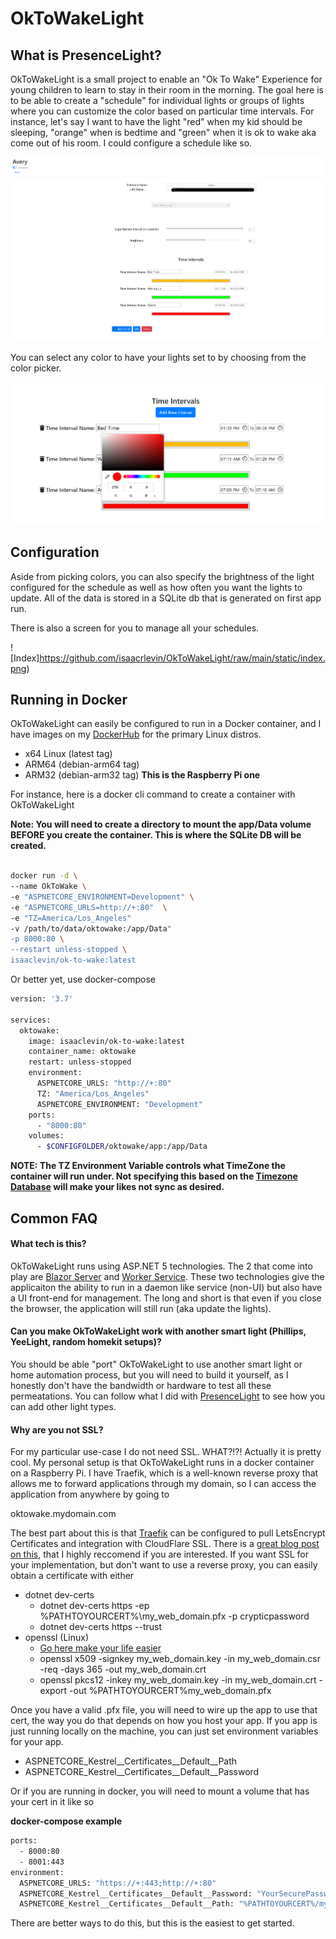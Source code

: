 # OkToWakeLight

## What is PresenceLight?

OkToWakeLight is a small project to enable an "Ok To Wake" Experience for young children to learn to stay in their room in the morning. The goal here is to be able to create a "schedule" for 
individual lights or groups of lights where you can customize the color based on particular time intervals. For instance, let's say I want to have the light "red" when my kid should be sleeping,
"orange" when is bedtime and "green" when it is ok to wake aka come out of his room. I could configure a schedule like so.


![Schedule](https://github.com/isaacrlevin/OkToWakeLight/raw/main/static/schedule.png)


You can select any color to have your lights set to by choosing from the color picker. 

![Interval](https://github.com/isaacrlevin/OkToWakeLight/raw/main/static/interval.png)

## Configuration

Aside from picking colors, you can also specify the brightness of the light configured for the schedule as well as how often you want the lights to update. All of the data is stored in a SQLite db 
that is generated on first app run. 

There is also a screen for you to manage all your schedules.

![Index]https://github.com/isaacrlevin/OkToWakeLight/raw/main/static/index.png)


## Running in Docker

OkToWakeLight can easily be configured to run in a Docker container, and I have images on my [DockerHub](https://hub.docker.com/repository/docker/isaaclevin/ok-to-wake) for the primary Linux distros. 

- x64 Linux (latest tag)
- ARM64 (debian-arm64 tag)
- ARM32 (debian-arm32 tag) **This is the Raspberry Pi one**


For instance, here is a docker cli command to create a container with OkToWakeLight


**Note: You will need to create a directory to mount the app/Data volume BEFORE you create the container. This is where the SQLite DB will be created.**
```bash

docker run -d \
--name OkToWake \
-e "ASPNETCORE_ENVIRONMENT=Development" \
-e "ASPNETCORE_URLS=http://+:80"  \
-e "TZ=America/Los_Angeles"
-v /path/to/data/oktowake:/app/Data"
-p 8000:80 \
--restart unless-stopped \
isaaclevin/ok-to-wake:latest

```
Or better yet, use docker-compose

```bash
version: '3.7'

services:
  oktowake:
    image: isaaclevin/ok-to-wake:latest
    container_name: oktowake
    restart: unless-stopped
    environment:
      ASPNETCORE_URLS: "http://+:80"
      TZ: "America/Los_Angeles"
      ASPNETCORE_ENVIRONMENT: "Development"
    ports:
      - "8000:80"
    volumes:
      - $CONFIGFOLDER/oktowake/app:/app/Data
```

**NOTE: The TZ Environment Variable controls what TimeZone the container will run under. Not specifying this based on the [Timezone Database](https://en.wikipedia.org/wiki/List_of_tz_database_time_zones)
will make your likes not sync as desired.**

## Common FAQ

#### What tech is this?

OkToWakeLight runs using ASP.NET 5 technologies. The 2 that come into play are [Blazor Server](https://docs.microsoft.com/en-us/aspnet/core/blazor/hosting-models?view=aspnetcore-5.0#blazor-server) and [Worker Service](https://docs.microsoft.com/en-us/aspnet/core/fundamentals/host/hosted-services?view=aspnetcore-5.0). These two technologies give the applicaiton the ability to run in a daemon like service (non-UI)
but also have a UI front-end for management. The long and short is that even if you close the browser, the application will still run (aka update the lights).

#### Can you make OkToWakeLight work with another smart light (Phillips, YeeLight, random homekit setups)?
  
You should be able "port" OkToWakeLight to use another smart light or home automation process, but you will need to build it yourself, as I honestly don't have the bandwidth or hardware 
to test all these permeatations. You can follow what I did with [PresenceLight](https://github.com/isaacrlevin/PresenceLight) to see how you can add other light types.

#### Why are you not SSL?

For my particular use-case I do not need SSL. WHAT?!?! Actually it is pretty cool. My personal setup is that OkToWakeLight runs in a docker container on a Raspberry Pi. I have Traefik, which is a well-known
reverse proxy that allows me to forward applications through my domain, so I can access the application from anywhere by going to

oktowake.mydomain.com

The best part about this is that [Traefik](https://traefik.io/) can be configured to pull LetsEncrypt Certificates and integration with CloudFlare SSL. There is a [great blog post on this](https://www.smarthomebeginner.com/traefik-2-docker-tutorial/), that I highly reccomend if you are interested. 
If you want SSL for your implementation, but don't want to use a reverse proxy, you can easily obtain a certificate with either

- dotnet dev-certs
  - dotnet dev-certs https -ep %PATHTOYOURCERT%\my_web_domain.pfx -p crypticpassword
  - dotnet dev-certs https --trust
- openssl (Linux) 
  - [Go here make your life easier](https://www.digicert.com/easy-csr/openssl.htm)
  - openssl x509 -signkey my_web_domain.key -in my_web_domain.csr -req -days 365 -out my_web_domain.crt
  - openssl pkcs12 -inkey my_web_domain.key -in my_web_domain.crt -export -out %PATHTOYOURCERT%my_web_domain.pfx

Once you have a valid .pfx file, you will need to wire up the app to use that cert, the way you do that depends on how you host your app. If you app is just running locally on the machine, 
you can just set environment variables for your app.

- ASPNETCORE_Kestrel__Certificates__Default__Path
- ASPNETCORE_Kestrel__Certificates__Default__Password

Or if you are running in docker, you will need to mount a volume that has your cert in it like so

**docker-compose example**

```bash
ports:
  - 8000:80
  - 8001:443
environment:
  ASPNETCORE_URLS: "https://+:443;http://+:80"
  ASPNETCORE_Kestrel__Certificates__Default__Password: "YourSecurePassword"
  ASPNETCORE_Kestrel__Certificates__Default__Path: "%PATHTOYOURCERT%/my_web_domain.pfx"
```

There are better ways to do this, but this is the easiest to get started.
